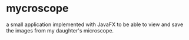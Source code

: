 # mycroscope

a small application implemented with JavaFX to be able to view and save the images from my daughter's microscope.

